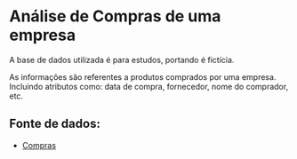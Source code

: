 # Análise de Compras de uma empresa

A base de dados utilizada é para estudos, portando é fictícia.

As informações são referentes a produtos comprados por uma empresa. Incluindo atributos como: data de compra, fornecedor, nome do comprador, etc.

## Fonte de dados:
- [Compras](./Compras.xlsx)

